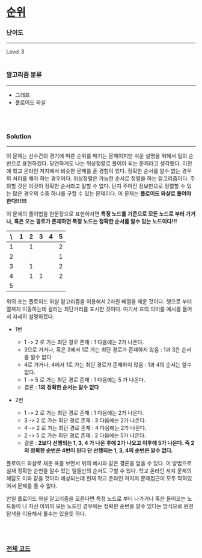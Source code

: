 # [순위](https://programmers.co.kr/learn/courses/30/lessons/49191)

### 난이도

***
Level 3
<br><br>

### 알고리즘 분류

***

* 그래프
* 플로이드 와샬

<br><br>

### Solution

***

이 문제는 선수간의 경기에 따른 순위를 매기는 문제이지만 쉬운 설명을 위해서 일의 순번으로 표현하겠다. 당연하게도 나는 위상정렬로 풀어야 되는 문제라고 생각했다. 이전에 학교 온라인 저지에서 비슷한 문제를 푼 경험이
있다. 정확한 순서를 알수 없는 경우의 처리를 해야 하는 경우이다. 위상정렬은 가능한 순서로 정렬을 하는 알고리즘이다. 주의할 것은 이것이 정확한 순서라고 말할 수 없다. 단지 주어진 정보만으로 정렬할 수 있는 많은
경우의 수중 하나를 구할 수 있는 문제이다. 이 문제는 **플로이드 와샬로 풀어야 한다!!!!!!**

이 문제의 풀이법을 한문장으로 표현하자면 **특정 노드를 기준으로 모든 노드로 부터 가거나, 혹은 오는 경로가 존재하면 특정 노드는 정확한 순서를 알수 있는 노드이다!!!**

|  \  |  1  |  2  |  3  |  4  |  5  |
| --- | --- | --- | --- | --- | --- |
|  1  |     |  1  |     |     |  2  |
|  2  |     |     |     |     |  1  |
|  3  |     |  1  |     |     |  2  |
|  4  |     |  1  |  1  |     |  2  |
|  5  |     |     |     |     |     |

위의 표는 플로이드 와샬 알고리즘을 이용해서 2차원 배열을 채운 것이다. 행으로 부터 열까지 이동하는데 걸리는 최단거리를 표시한 것이다. 여기서 표의 의미를 예시를 들어서 자세히 설명하겠다.

* 1번
    * 1 -> 2 로 가는 최단 경로 존재 : 1 다음에는 2가 나온다.
    * 3으로 가거나, 혹은 3에서 1로 가는 최단 경로가 존재하지 않음 : 1과 3은 순서를 알수 없다
    * 4로 가거나, 4에서 1로 가는 최단 경로가 존재하지 않음 : 1과 4의 순서는 알수 없다.
    * 1 -> 5 로 가는 최단 경로 존재 : 1 다음에는 5 가 나온다.
    * 결론 : **1의 정확한 순서는 알수 없다**

* 2번
    * 1 -> 2 로 가는 최단 경로 존재 : 1 다음에는 2가 나온다.
    * 3 -> 2 로 가는 최단 경로 존재 : 3 다음에는 2가 나온다.
    * 4 -> 2 로 가는 최단 경로 존재 : 4 다음에는 2가 나온다.
    * 2 -> 5 로 가는 최단 경로 존재 : 2 다음에는 5가 나온다.
    * 결론 : **2보다 선행되는 1, 3, 4 가 나온 후에 2가 나오고 이후에 5가 나온다. 즉 2의 정확한 순번은 4번이 된다 단 선행되는 1, 3, 4의 순번은 알수 없다.**

플로이드 와샬로 채운 표를 보면서 위의 예시와 같은 결론을 얻을 수 있다. 이 방법으로 실재 정확한 순번을 알수 있는 일들만의 순서도 구할 수 있다. 학교 온라인 저지 문제의 해답도 이와 같을 것이라 예상되는데 현재
학교 온라인 저지의 문제접근이 모두 막혀있어서 문제를 풀 수 없다.

만일 플로이드 와샬 알고리즘을 모른다면 특정 노드로 부터 나가거나 혹은 들어오는 노드들이 나 자신 이외의 모든 노드인 경우에는 정확한 순번을 알수 있다는 방식으로 완전 탐색을 이용해서 풀수는 있을듯 하다.

<br><br>

### [전체 코드](https://github.com/Jungmin-Seo0527/CodingTest/blob/main/src/floyd_warshall/PGM_순위.java)
